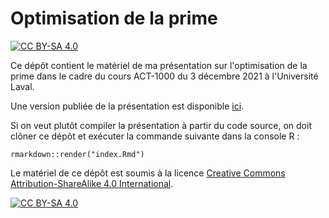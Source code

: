 # Optimisation de la prime

<!-- badges: start -->
[![CC BY-SA 4.0][cc-by-sa-shield]][cc-by-sa]
<!-- badges: end -->

Ce dépôt contient le matériel de ma présentation sur l'optimisation de la prime dans le cadre du
cours ACT-1000 du 3 décembre 2021 à l'Université Laval.

Une version publiée de la présentation est disponible
[ici](https://jplecavalier.github.io/act1000-a2021-premium-optimization/).

Si on veut plutôt compiler la présentation à partir du code source, on doit clôner ce dépôt et
exécuter la commande suivante dans la console R :

```
rmarkdown::render("index.Rmd")
```

Le matériel de ce dépôt est soumis à la licence
[Creative Commons Attribution-ShareAlike 4.0 International][cc-by-sa].

[![CC BY-SA 4.0][cc-by-sa-image]][cc-by-sa]

[cc-by-sa]: http://creativecommons.org/licenses/by-sa/4.0/
[cc-by-sa-image]: https://licensebuttons.net/l/by-sa/4.0/88x31.png
[cc-by-sa-shield]: https://img.shields.io/badge/License-CC%20BY--SA%204.0-lightgrey.svg
